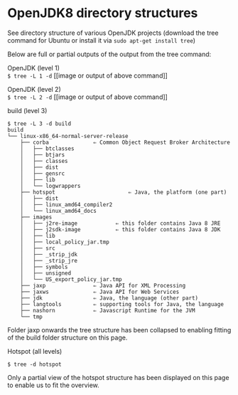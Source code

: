 # OpenJDK8 directory structures

See directory structure of various OpenJDK projects
(download the tree command for Ubuntu or install it via ```sudo apt-get install tree```)

Below are full or partial outputs of the output from the tree command:
 
OpenJDK (level 1) <br/>
```$ tree -L 1 -d```
[[image or output of above command]]

OpenJDK (level 2) <br/>
```$ tree -L 2 -d```
[[image or output of above command]]

build (level 3) <br/>
```
$ tree -L 3 -d build
build
└── linux-x86_64-normal-server-release
    ├── corba              ⇐ Common Object Request Broker Architecture
    │   ├── btclasses
    │   ├── btjars
    │   ├── classes
    │   ├── dist
    │   ├── gensrc
    │   ├── lib
    │   └── logwrappers
    ├── hotspot                       ⇐ Java, the platform (one part)
    │   ├── dist
    │   ├── linux_amd64_compiler2
    │   └── linux_amd64_docs
    ├── images
    │   ├── j2re-image            ⇐ this folder contains Java 8 JRE 
    │   ├── j2sdk-image           ⇐ this folder contains Java 8 JDK
    │   ├── lib
    │   ├── local_policy_jar.tmp
    │   ├── src
    │   ├── _strip_jdk
    │   ├── _strip_jre
    │   ├── symbols
    │   ├── unsigned
    │   └── US_export_policy_jar.tmp
    ├── jaxp               ⇐ Java API for XML Processing
    ├── jaxws              ⇐ Java API for Web Services
    ├── jdk                ⇐ Java, the language (other part)
    ├── langtools          ⇐ supporting tools for Java, the language
    ├── nashorn            ⇐ Javascript Runtime for the JVM
    └── tmp
```
Folder jaxp onwards the tree structure has been collapsed to enabling fitting of the build folder structure on this page.


Hotspot (all levels)
```
$ tree -d hotspot
```

Only a partial view of the hotspot structure has been displayed on this page to enable us to fit the overview.